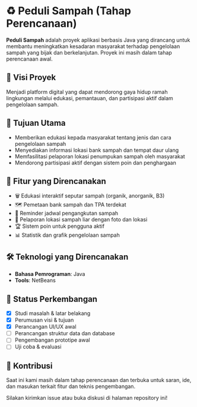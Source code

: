 # ♻️ Peduli Sampah (Tahap Perencanaan)

**Peduli Sampah** adalah proyek aplikasi berbasis Java yang dirancang untuk membantu meningkatkan kesadaran masyarakat terhadap pengelolaan sampah yang bijak dan berkelanjutan. Proyek ini masih dalam tahap perencanaan awal.

## 🎯 Visi Proyek

Menjadi platform digital yang dapat mendorong gaya hidup ramah lingkungan melalui edukasi, pemantauan, dan partisipasi aktif dalam pengelolaan sampah.

## 📌 Tujuan Utama

- Memberikan edukasi kepada masyarakat tentang jenis dan cara pengelolaan sampah
- Menyediakan informasi lokasi bank sampah dan tempat daur ulang
- Memfasilitasi pelaporan lokasi penumpukan sampah oleh masyarakat
- Mendorong partisipasi aktif dengan sistem poin dan penghargaan

## 🧩 Fitur yang Direncanakan

- 🗑️ Edukasi interaktif seputar sampah (organik, anorganik, B3)
- 🗺️ Pemetaan bank sampah dan TPA terdekat
- 📅 Reminder jadwal pengangkutan sampah
- 📸 Pelaporan lokasi sampah liar dengan foto dan lokasi
- 🏆 Sistem poin untuk pengguna aktif
- 📊 Statistik dan grafik pengelolaan sampah

## 🛠️ Teknologi yang Direncanakan

- **Bahasa Pemrograman**: Java
- **Tools**: NetBeans 

## 🧱 Status Perkembangan

- [x] Studi masalah & latar belakang
- [x] Perumusan visi & tujuan
- [x] Perancangan UI/UX awal
- [ ] Perancangan struktur data dan database
- [ ] Pengembangan prototipe awal
- [ ] Uji coba & evaluasi

## 🤝 Kontribusi

Saat ini kami masih dalam tahap perencanaan dan terbuka untuk saran, ide, dan masukan terkait fitur dan teknis pengembangan.

Silakan kirimkan issue atau buka diskusi di halaman repository ini!



